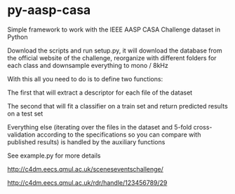 # py-aasp-casa
Simple framework to work with the IEEE AASP CASA Challenge dataset in Python

Download the scripts and run setup.py, it will download the database from the official website of the challenge, reorganize with
different folders for each class and downsample everything to mono / 8kHz

With this all you need to do is to define two functions:

The first that will extract a descriptor for each file of the dataset

The second that will fit a classifier on a train set and return predicted results on a test set

Everything else (iterating over the files in the dataset and 5-fold cross-validation according to the specifications so you can
compare with published results) is handled by the auxiliary functions

See example.py for more details

http://c4dm.eecs.qmul.ac.uk/sceneseventschallenge/

http://c4dm.eecs.qmul.ac.uk/rdr/handle/123456789/29
